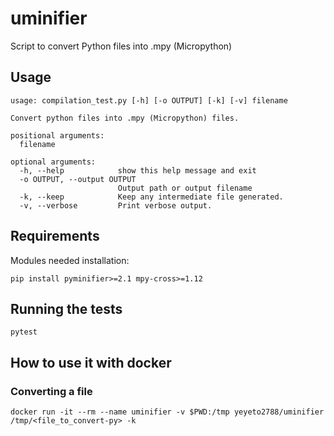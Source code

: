 # uminifier
Script to convert Python files into .mpy (Micropython)

## Usage
```
usage: compilation_test.py [-h] [-o OUTPUT] [-k] [-v] filename

Convert python files into .mpy (Micropython) files.

positional arguments:
  filename

optional arguments:
  -h, --help            show this help message and exit
  -o OUTPUT, --output OUTPUT
                        Output path or output filename
  -k, --keep            Keep any intermediate file generated.
  -v, --verbose         Print verbose output.
```

## Requirements
Modules needed installation:
```shell
pip install pyminifier>=2.1 mpy-cross>=1.12
```

## Running the tests
```shell script
pytest
```

## How to use it with docker

### Converting a file
```shell script
docker run -it --rm --name uminifier -v $PWD:/tmp yeyeto2788/uminifier /tmp/<file_to_convert-py> -k
```